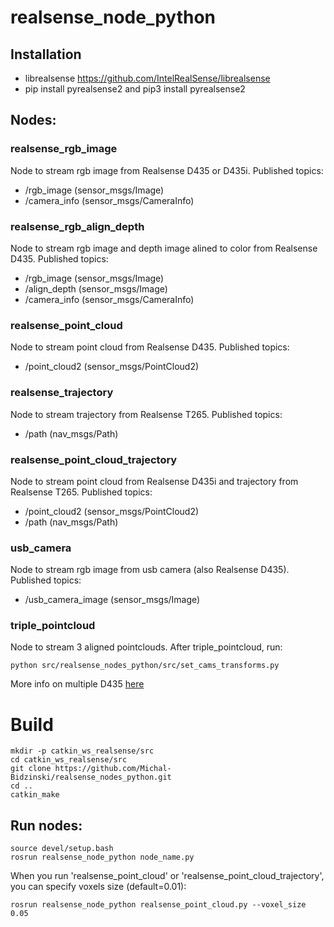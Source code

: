 # realsense_node_python

## Installation
- librealsense https://github.com/IntelRealSense/librealsense
- pip install pyrealsense2 and pip3 install pyrealsense2

## Nodes:
### realsense_rgb_image
Node to stream rgb image from Realsense D435 or D435i. 
Published topics:
- /rgb_image    (sensor_msgs/Image)
- /camera_info  (sensor_msgs/CameraInfo)
### realsense_rgb_align_depth
Node to stream rgb image and depth image alined to color from Realsense D435.
Published topics:
- /rgb_image    (sensor_msgs/Image)
- /align_depth  (sensor_msgs/Image)
- /camera_info  (sensor_msgs/CameraInfo)
### realsense_point_cloud
Node to stream point cloud from Realsense D435. 
Published topics:
- /point_cloud2 (sensor_msgs/PointCloud2)
### realsense_trajectory
Node to stream trajectory from Realsense T265. 
Published topics:
- /path  (nav_msgs/Path)
### realsense_point_cloud_trajectory
Node to stream point cloud from Realsense D435i and trajectory from Realsense T265. 
Published topics:
- /point_cloud2  (sensor_msgs/PointCloud2)
- /path  (nav_msgs/Path)
### usb_camera
Node to stream rgb image from usb camera (also Realsense D435). 
Published topics:
- /usb_camera_image (sensor_msgs/Image)
### triple_pointcloud
Node to stream 3 aligned pointclouds. After triple_pointcloud, run:
```
python src/realsense_nodes_python/src/set_cams_transforms.py
```
More info on multiple D435 [here](https://github.com/jakubmuszynski/Multiple-Realsense-D435)

# Build
```
mkdir -p catkin_ws_realsense/src
cd catkin_ws_realsense/src
git clone https://github.com/Michal-Bidzinski/realsense_nodes_python.git
cd ..
catkin_make
```

## Run nodes:
```
source devel/setup.bash
rosrun realsense_node_python node_name.py
```
When you run 'realsense_point_cloud' or 'realsense_point_cloud_trajectory', you can specify voxels size (default=0.01):
```
rosrun realsense_node_python realsense_point_cloud.py --voxel_size 0.05
```
